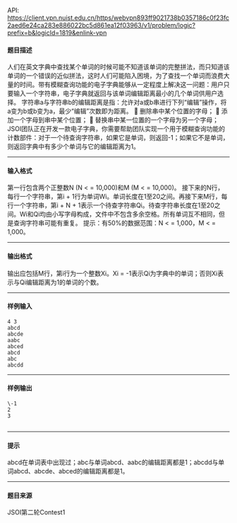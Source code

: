 API: https://client.vpn.nuist.edu.cn/https/webvpn893ff9021738b0357186c0f23fc2aed6e24ca283e886022bc5d861ea12f03963/v1/problem/logic?prefix=b&logicId=1819&enlink-vpn

#### 题目描述

人们在英文字典中查找某个单词的时候可能不知道该单词的完整拼法，而只知道该单词的一个错误的近似拼法，这时人们可能陷入困境，为了查找一个单词而浪费大量的时间。带有模糊查询功能的电子字典能够从一定程度上解决这一问题：用户只要输入一个字符串，电子字典就返回与该单词编辑距离最小的几个单词供用户选择。 字符串a与字符串b的编辑距离是指：允许对a或b串进行下列“编辑”操作，将a变为b或b变为a，最少“编辑”次数即为距离。  删除串中某个位置的字母；  添加一个字母到串中某个位置；  替换串中某一位置的一个字母为另一个字母； JSOI团队正在开发一款电子字典，你需要帮助团队实现一个用于模糊查询功能的计数部件：对于一个待查询字符串，如果它是单词，则返回-1；如果它不是单词，则返回字典中有多少个单词与它的编辑距离为1。

---

#### 输入格式

第一行包含两个正整数N (N < = 10,000)和M (M < = 10,000)。 接下来的N行，每行一个字符串，第i + 1行为单词Wi。单词长度在1至20之间。再接下来M行，每行一个字符串，第i + N + 1表示一个待查字符串Qi。待查字符串长度在1至20之间。Wi和Qi均由小写字母构成，文件中不包含多余空格。所有单词互不相同，但是查询字符串可能有重复。 提示：有50%的数据范围：N < = 1,000，M < = 1,000。

---

#### 输出格式

输出应包括M行，第i行为一个整数Xi。Xi = -1表示Qi为字典中的单词；否则Xi表示与Qi编辑距离为1的单词的个数。

---

#### 样例输入
```
4 3
abcd
abcde
aabc
abced
abcd
abc
abcdd	
```

---

#### 样例输出
```
\-1
2
3


```

---

#### 提示

abcd在单词表中出现过；abc与单词abcd、aabc的编辑距离都是1；abcdd与单词abcd、abcde、abced的编辑距离都是1。

---

#### 题目来源

JSOI第二轮Contest1